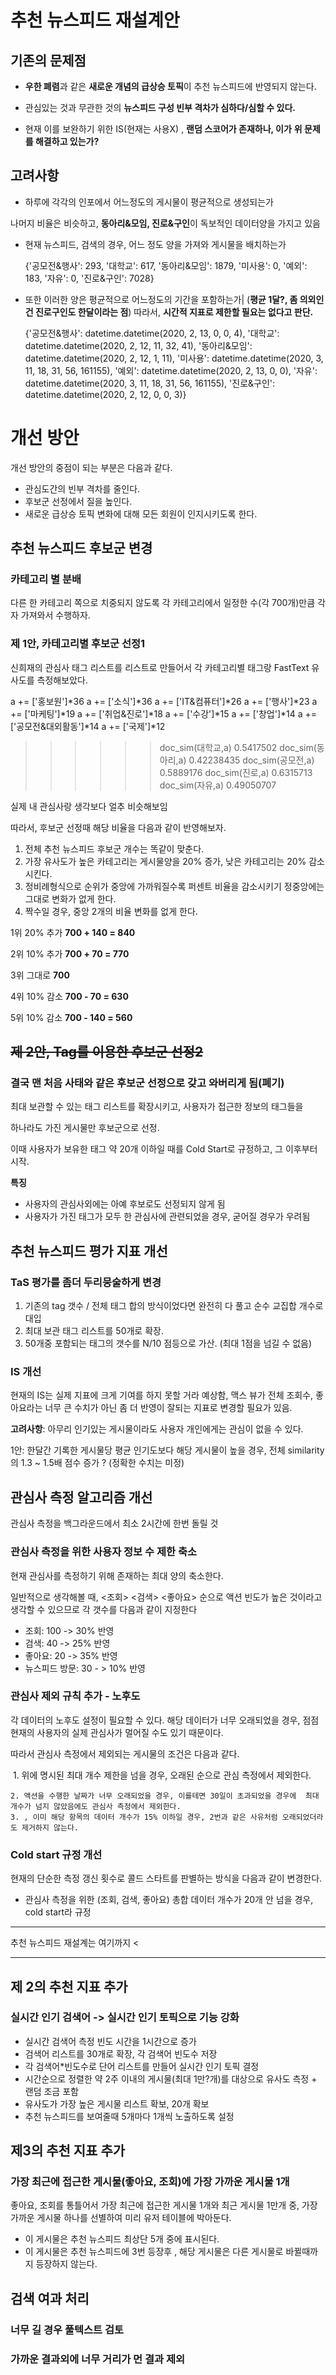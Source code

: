 # 추천 뉴스피드 재설계안



## 기존의 문제점

- **우한 폐렴**과 같은 **새로운 개념의 급상승 토픽**이 추천 뉴스피드에 반영되지 않는다.

- 관심있는 것과 무관한 것의 **뉴스피드 구성 빈부 격차가 심하다/심할 수 있다.**

- 현재 이를 보완하기 위한 IS(현재는 사용X) , **랜덤 스코어가 존재하나, 이가** **위 문제를 해결하고 있는가?**

  

## 고려사항

- 하루에 각각의 인포에서 어느정도의 게시물이 평균적으로 생성되는가

나머지 비율은 비슷하고, **동아리&모임, 진로&구인**이 독보적인 데이터양을 가지고 있음



- 현재 뉴스피드, 검색의 경우, 어느 정도 양을 가져와 게시물을 배치하는가

  {'공모전&행사': 293,
   '대학교': 617,
   '동아리&모임': 1879,
   '미사용': 0,
   '예외': 183,
   '자유': 0,
   '진로&구인': 7028}

  

- 또한 이러한 양은 평균적으로 어느정도의 기간을 포함하는가|
   (**평균 1달?, 좀 의외인건 진로구인도 한달이라는 점**)
  따라서, **시간적 지표로 제한할 필요는 없다고 판단.**

  {'공모전&행사': datetime.datetime(2020, 2, 13, 0, 0, 4),
   '대학교': datetime.datetime(2020, 2, 12, 11, 32, 41),
   '동아리&모임': datetime.datetime(2020, 2, 12, 1, 11),
   '미사용': datetime.datetime(2020, 3, 11, 18, 31, 56, 161155),
   '예외': datetime.datetime(2020, 2, 13, 0, 0),
   '자유': datetime.datetime(2020, 3, 11, 18, 31, 56, 161155),
   '진로&구인': datetime.datetime(2020, 2, 12, 0, 0, 3)}



# 개선 방안

개선 방안의 중점이 되는 부분은 다음과 같다.

- 관심도간의 빈부 격차를 줄인다.
- 후보군 선정에서 질을 높인다.
- 새로운 급상승 토픽 변화에 대해 모든 회원이 인지시키도록 한다.





## 추천 뉴스피드 후보군 변경



### 카테고리 별 분배

다른 한 카테고리 쪽으로 치중되지 않도록 각 카테고리에서 일정한 수(각 700개)만큼 각자 가져와서 수행하자.



### 제 1안, 카테고리별 후보군 선정1

신희재의 관심사 태그 리스트를 리스트로 만들어서 각 카테고리별 태그랑 FastText 유사도를 측정해보았다.

a += ['홍보원']*36
a += ['소식']*36
a += ['IT&컴퓨터']*26
a += ['행사']*23
a += ['마케팅']*19
a += ['취업&진로']*18
a += ['수강']*15
a += ['창업']*14
a += ['공모전&대외활동']*14
a += ['국제']*12

>>> >>> doc_sim(대학교,a) 0.5417502
>>> >>> doc_sim(동아리,a) 0.42238435
>>> >>> doc_sim(공모전,a) 0.5889176
>>> >>> doc_sim(진로,a) 0.6315713
>>> >>> doc_sim(자유,a) 0.49050707

실제 내 관심사랑 생각보다 얼추 비슷해보임

따라서, 후보군 선정때 해당 비율을 다음과 같이 반영해보자.

1. 전체 추천 뉴스피드 후보군 개수는 똑같이 맞춘다.
2. 가장 유사도가 높은 카테고리는 게시물양을 20% 증가, 낮은 카테고리는 20% 감소시킨다.
3. 정비례형식으로 순위가 중앙에 가까워질수록 퍼센트 비율을 감소시키기 정중앙에는 그대로 변화가 없게 한다.
4. 짝수일 경우, 중앙 2개의 비율 변화를 없게 한다.

1위 20% 추가  **700 + 140 = 840**

2위 10% 추가  **700 + 70 = 770**

3위 그대로      **700**

4위 10% 감소  **700 - 70 = 630**

5위 10% 감소  **700 - 140  = 560**



## ~~제 2안, Tag를 이용한 후보군 선정2~~

### 결국 맨 처음 사태와 같은 후보군 선정으로 갖고 와버리게 됨(폐기)

최대 보관할 수 있는 태그 리스트를 확장시키고, 사용자가 접근한 정보의 태그들을 

하나라도 가진 게시물만 후보군으로 선정.

이때 사용자가 보유한 태그 약 20개 이하일 때를 Cold Start로 규정하고, 그 이후부터 시작.

**특징**

- 사용자의 관심사외에는 아예 후보로도 선정되지 않게 됨
- 사용자가 가진 태그가 모두 한 관심사에 관련되었을 경우, 굳어질 경우가 우려됨







## 추천 뉴스피드 평가 지표 개선



### TaS 평가를 좀더 두리뭉술하게 변경

1. 기존의 tag 갯수 / 전체 태그 합의 방식이었다면 완전히 다 풀고 순수 교집합 개수로 대입
2. 최대 보관 태그 리스트를 50개로 확장.
3. 50개중 포함되는 태그의 갯수를 N/10 점등으로 가산. (최대 1점을 넘길 수 없음)



### IS 개선

현재의 IS는 실제 지표에 크게 기여를 하지 못할 거라 예상함,  맥스 뷰가 전체 조회수, 좋아요라는 너무 큰 수치가 아닌 좀 더 반영이 잘되는 지표로 변경할 필요가 있음.

**고려사항**: 아무리 인기있는 게시물이라도 사용자 개인에게는 관심이 없을 수 있다.

1안: 한달간 기록한 게시물당 평균 인기도보다 해당 게시물이 높을 경우, 전체 similarity의 1.3 ~ 1.5배 점수 증가 ? (정확한 수치는 미정)





## 관심사 측정 알고리즘 개선

관심사 측정을 백그라운드에서 최소 2시간에 한번 돌릴 것

### 관심사 측정을 위한 사용자 정보 수 제한 축소

현재 관심사를 측정하기 위해 존재하는 최대 양의 축소한다.

일반적으로 생각해볼 때,  <조회> <검색> <좋아요>  순으로 액션 빈도가 높은 것이라고 생각할 수 있으므로 각 갯수를 다음과 같이 지정한다

- 조회: 100		    -> 30% 반영
- 검색: 40                   -> 25% 반영
- 좋아요: 20               -> 35% 반영
- 뉴스피드 방문: 30 - > 10% 반영



### 관심사 제외 규칙 추가 - 노후도

각 데이터의 노후도 설정이 필요할 수 있다. 해당 데이터가 너무 오래되었을 경우, 점점 현재의 사용자의 실제 관심사가 멀어질 수도 있기 때문이다.

따라서 관심사 측정에서 제외되는 게시물의 조건은 다음과 같다.

​	1. 위에 명시된 최대 개수 제한을 넘을 경우, 오래된 순으로 관심 측정에서 제외한다.

 	2. 액션을 수행한 날짜가 너무 오래되었을 경우, 이를테면 30일이 초과되었을 경우에  최대 개수가 넘지 않았음에도 관심사 측정에서 제외한다. 
 	3. , 이미 해당 항목의 데이터 개수가 15% 이하일 경우, 2번과 같은 사유처럼 오래되었더라도 제거하지 않는다.



### Cold start 규정 개선

현재의 단순한 측정 갱신 횟수로 콜드 스타트를 판별하는 방식을 다음과 같이 변경한다.

- 관심사 측정을 위한 (조회, 검색, 좋아요)  총합 데이터 개수가 20개 안 넘을 경우, cold start라 규정



___________________

추천 뉴스피드 재설계는 여기까지 <

--------------------------------------------





## 제 2의 추천 지표 추가

### 실시간 인기 검색어 -> 실시간 인기 토픽으로 기능 강화

- 실시간 검색어 측정 빈도 시간을 1시간으로 증가
- 검색어 리스트를 30개로 확장, 각 검색어 빈도수 저장
- 각 검색어*빈도수로 단어 리스트를 만들어 실시간 인기 토픽 결정
- 시간순으로 정렬한 약 2주 이내의 게시물(최대 1만?개)를 대상으로 유사도 측정 + 랜덤 조금 포함
- 유사도가 가장 높은 게시물 리스트 확보, 20개 확보
- 추천 뉴스피드를 보여줄때 5개마다 1개씩 노출하도록 설정



## 제3의 추천 지표 추가

###  가장 최근에 접근한 게시물(좋아요, 조회)에 가장 가까운 게시물 1개

좋아요, 조회를 통틀어서 가장 최근에 접근한 게시물 1개와 최근 게시물 1만개 중, 가장 가까운 게시물 하나를 선별하여 미리 유저 테이블에 박아둔다.

- 이 게시물은 추천 뉴스피드 최상단 5개 중에 표시된다.
- 이 게시물은 추천 뉴스피드에 3번 등장후 , 해당 게시물은 다른 게시물로 바뀔때까지 등장하지 않는다.



## 검색 여과 처리

### 너무 길 경우 풀텍스트 검토

### 가까운 결과외에 너무 거리가 먼 결과 제외











